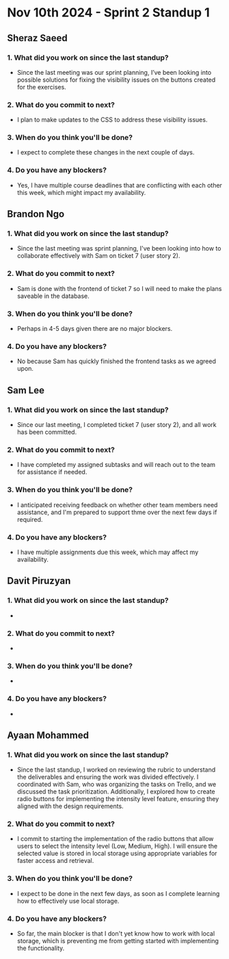 # Nov 10th 2024 - Sprint 2 Standup 1

## Sheraz Saeed

### 1. What did you work on since the last standup?
- Since the last meeting was our sprint planning, I’ve been looking into possible solutions for fixing the visibility issues on the buttons created for the exercises.

### 2. What do you commit to next?
- I plan to make updates to the CSS to address these visibility issues.
  
### 3. When do you think you'll be done?
- I expect to complete these changes in the next couple of days.

### 4. Do you have any blockers?
- Yes, I have multiple course deadlines that are conflicting with each other this week, which might impact my availability.

## Brandon Ngo

### 1. What did you work on since the last standup?
- Since the last meeting was sprint planning, I've been looking into how to collaborate effectively with Sam on ticket 7 (user story 2).

### 2. What do you commit to next?
- Sam is done with the frontend of ticket 7 so I will need to make the plans saveable in the database.
  
### 3. When do you think you'll be done?
- Perhaps in 4-5 days given there are no major blockers.

### 4. Do you have any blockers?
- No because Sam has quickly finished the frontend tasks as we agreed upon.

## Sam Lee

### 1. What did you work on since the last standup?
- Since our last meeting, I completed ticket 7 (user story 2), and all work has been committed.

### 2. What do you commit to next?
- I have completed my assigned subtasks and will reach out to the team for assistance if needed.

### 3. When do you think you'll be done?
- I anticipated receiving feedback on whether other team members need assistance, and I'm prepared to support thme over the next few days if required.

### 4. Do you have any blockers?
- I have multiple assignments due this week, which may affect my availability.

## Davit Piruzyan

### 1. What did you work on since the last standup?
- 

### 2. What do you commit to next?
- 
  
### 3. When do you think you'll be done?
- 

### 4. Do you have any blockers?
- 

## Ayaan Mohammed

### 1. What did you work on since the last standup?
- Since the last standup, I worked on reviewing the rubric to understand the deliverables and ensuring the work was divided effectively. I coordinated with Sam, who was organizing the tasks on Trello, and we discussed the task prioritization. Additionally, I explored how to create radio buttons for implementing the intensity level feature, ensuring they aligned with the design requirements.
  
### 2. What do you commit to next?
- I commit to starting the implementation of the radio buttons that allow users to select the intensity level (Low, Medium, High). I will ensure the selected value is stored in local storage using appropriate variables for faster access and retrieval.
  
### 3. When do you think you'll be done?
- I expect to be done in the next few days, as soon as I complete learning how to effectively use local storage.

### 4. Do you have any blockers?
- So far, the main blocker is that I don't yet know how to work with local storage, which is preventing me from getting started with implementing the functionality.
